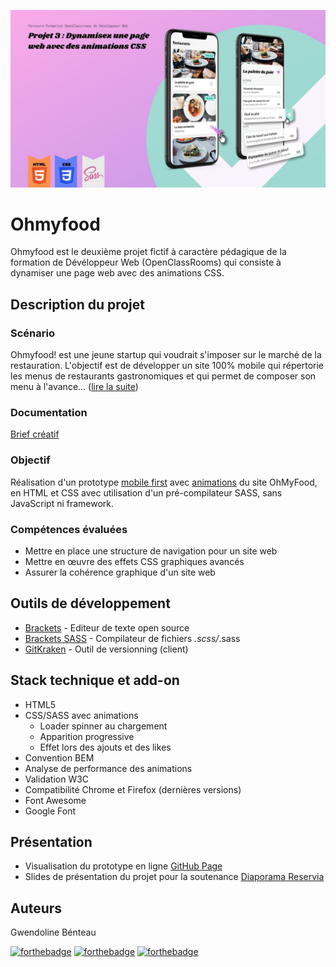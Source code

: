 ![Ohmyfood](https://github.com/GwendolineBENATEAU/GwendolineBenateau_3_22022021_Ohmyfood/blob/master/docs/Presentation-projet-3.jpg)



# Ohmyfood 
Ohmyfood est le deuxième projet fictif à caractère pédagique de la formation de Dévéloppeur Web (OpenClassRooms) qui consiste à dynamiser une page web avec des animations CSS.

## Description du projet
### Scénario
Ohmyfood! est une jeune startup qui voudrait s'imposer sur le marché de la restauration. L'objectif est de développer un site 100% mobile qui répertorie les menus de restaurants gastronomiques et qui permet de composer son menu à l'avance... ([lire la suite](https://github.com/GwendolineBENATEAU/GwendolineBenateau_3_22022021/blob/master/docs/DW-Projet2-OpenClassrooms.pdf))

### Documentation 
[Brief créatif](https://github.com/GwendolineBENATEAU/GwendolineBenateau_3_22022021/blob/master/docs/BriefCreatif-Ohmyfood.pdf)

### Objectif
Réalisation d'un prototype [mobile first](https://github.com/GwendolineBENATEAU/GwendolineBenateau_3_22022021_Ohmyfood/tree/master/docs/maquettes) avec [animations](https://github.com/GwendolineBENATEAU/GwendolineBenateau_3_22022021/tree/master/docs/Animations) du site OhMyFood, en HTML et CSS avec utilisation d'un pré-compilateur SASS, sans JavaScript ni framework.


### Compétences évaluées
- Mettre en place une structure de navigation pour un site web
- Mettre en œuvre des effets CSS graphiques avancés
- Assurer la cohérence graphique d'un site web

## Outils de développement
- [Brackets](https://brackets.io/) - Editeur de texte open source
- [Brackets SASS](https://github.com/jasonsanjose/brackets-sass) - Compilateur de fichiers *.scss/*.sass
- [GitKraken](https://www.gitkraken.com/) - Outil de versionning (client)

## Stack technique et add-on
- HTML5
- CSS/SASS avec animations
    - Loader spinner au chargement
    - Apparition progressive 
    - Effet lors des ajouts et des likes
- Convention BEM
- Analyse de performance des animations
- Validation W3C
- Compatibilité Chrome et Firefox (dernières versions)
- Font Awesome 
- Google Font

## Présentation
- Visualisation du prototype en ligne [GitHub Page](https://gwendolinebenateau.github.io/GwendolineBenateau_3_22022021_Ohmyfood/)
- Slides de présentation du projet pour la soutenance [Diaporama Reservia](https://www.canva.com/design/DAEZnT0x0Vk/VFLHrd7f-rQRtbkPYyhuXQ/view?utm_content=DAEZnT0x0Vk&utm_campaign=designshare&utm_medium=link&utm_source=sharebutton)

## Auteurs
Gwendoline Bénteau

[![forthebadge](https://img.shields.io/badge/GitHub-100000?style=for-the-badge&logo=github&logoColor=white)](https://github.com/GwendolineBENATEAU) [![forthebadge](https://img.shields.io/badge/Instagram-E4405F?style=for-the-badge&logo=instagram&logoColor=white)](https://www.instagram.com/web_doline/) [![forthebadge](https://img.shields.io/badge/LinkedIn-0077B5?style=for-the-badge&logo=linkedin&logoColor=white)](https://www.linkedin.com/in/gwendoline-benateau-18986412b/)
